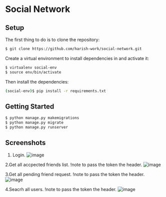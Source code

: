 # Social Network

## Setup

The first thing to do is to clone the repository:

```sh
$ git clone https://github.com/harish-work/social-network.git
```

Create a virtual environment to install dependencies in and activate it:
```sh
$ virtualenv social-env
$ source env/bin/activate
```
Then install the dependencies:
```sh
(social-env)$ pip install -r requirements.txt
```
## Getting Started
```sh
$ python manage.py makemigrations
$ python manage.py migrate
$ python manage.py runserver
```

## Screenshots
1. Login.
![image](https://github.com/harish-work/social-network/assets/163814679/c22da97a-18e3-4ee1-9262-1a8a53be1620)

2.Get all accpected friends list.
!note to pass the token the header.
![image](https://github.com/harish-work/social-network/assets/163814679/68dc396c-c238-48d6-a686-2fa8dcb53672)

3.Get all pending friend request.
!note to pass the token the header.
![image](https://github.com/harish-work/social-network/assets/163814679/937a0f84-8198-43b9-827f-f77c907be72f)

4.Seacrh all users.
!note to pass the token the header.
![image](https://github.com/harish-work/social-network/assets/163814679/108f6fbf-7dc4-45a3-b1df-f71b637a9b62)


